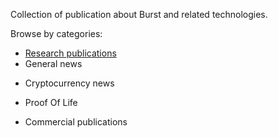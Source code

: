 Collection of publication about Burst and related technologies.

Browse by categories:

-   [Research publications](Publications:Burst(Research) "wikilink")
-   General news

<!-- -->

-   Cryptocurrency news

<!-- -->

-   Proof Of Life

<!-- -->

-   Commercial publications


